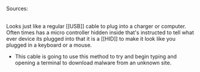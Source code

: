Sources:

\
Looks just like a regular [[USB]] cable to plug into a charger or computer.
\
Often times has a micro controller hidden inside that's instructed to tell what ever device its plugged into that it is a [[HID]] to make it look like you plugged in a keyboard or a mouse.
- This cable is going to use this method to try and begin typing and opening a terminal to download malware from an unknown site.
